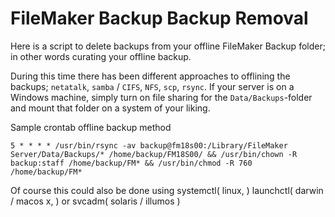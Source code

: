 # FileMaker Backup Backup Removal
Here is a script to delete backups from your offline FileMaker Backup folder; in other words curating your offline backup.

During this time there has been different approaches to offlining the backups; `netatalk`, `samba` / `CIFS`, `NFS`, `scp`, `rsync`. If your server is on a Windows machine, simply turn on file sharing for the `Data/Backups`-folder and mount that folder on a system of your liking.

Sample crontab offline backup method
```Shell
5 * * * * /usr/bin/rsync -av backup@fm18s00:/Library/FileMaker Server/Data/Backups/* /home/backup/FM18S00/ && /usr/bin/chown -R backup:staff /home/backup/FM* && /usr/bin/chmod -R 760 /home/backup/FM*
```
Of course this could also be done using systemctl( linux, ) launchctl( darwin / macos x, ) or svcadm( solaris / illumos )

